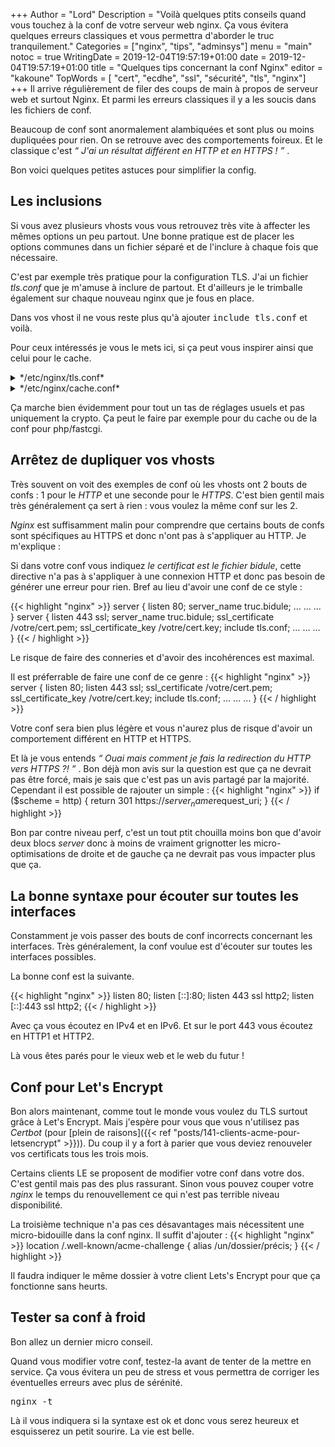+++
Author = "Lord"
Description = "Voilà quelques ptits conseils quand vous touchez à la conf de votre serveur web nginx. Ça vous évitera quelques erreurs classiques et vous permettra d'aborder le truc tranquilement."
Categories = ["nginx", "tips", "adminsys"]
menu = "main"
notoc = true
WritingDate = 2019-12-04T19:57:19+01:00
date = 2019-12-04T19:57:19+01:00
title = "Quelques tips concernant la conf Nginx"
editor = "kakoune"
TopWords = [  "cert", "ecdhe", "ssl", "sécurité", "tls", "nginx"]
+++
Il arrive régulièrement de filer des coups de main à propos de serveur web et surtout Nginx.
Et parmi les erreurs classiques il y a les soucis dans les fichiers de conf.

Beaucoup de conf sont anormalement alambiquées et sont plus ou moins dupliquées pour rien.
On se retrouve avec des comportements foireux.
Et le classique c'est *“ J'ai un résultat différent en HTTP et en HTTPS ! ”* .

Bon voici quelques petites astuces pour simplifier la config.

## Les inclusions
Si vous avez plusieurs vhosts vous vous retrouvez très vite à affecter les mêmes options un peu partout.
Une bonne pratique est de placer les options communes dans un fichier séparé et de l'inclure à chaque fois que nécessaire.

C'est par exemple très pratique pour la configuration TLS.
J'ai un fichier *tls.conf* que je m'amuse à inclure de partout.
Et d'ailleurs je le trimballe également sur chaque nouveau nginx que je fous en place.

Dans vos vhost il ne vous reste plus qu'à ajouter <samp>include tls.conf</samp> et voilà.

Pour ceux intéressés je vous le mets ici, si ça peut vous inspirer ainsi que celui pour le cache.

<details><summary>*/etc/nginx/tls.conf*</summary>
{{<highlight "nginx">}}
ssl_protocols TLSv1.2 TLSv1.3;
ssl_prefer_server_ciphers on;
ssl_dhparam /etc/nginx/dhparam.pem;
ssl_ecdh_curve X25519:prime256v1:secp521r1:secp384r1;
ssl_ciphers ECDHE-ECDSA-AES256-GCM-SHA384:ECDHE-RSA-AES256-GCM-SHA384:ECDHE-ECDSA-CHACHA20-POLY1305:ECDHE-RSA-CHACHA20-POLY1305;
ssl_session_cache shared:ssl_session_cache:1m;
ssl_session_timeout 8h;
ssl_session_tickets off;
ssl_buffer_size 4k;
add_header Strict-Transport-Security "max-age=31536000; includeSubDomains" always;

ssl_stapling on;
ssl_stapling_verify on;
# PENSEZ À CHANGER CES ADRESSES DE SERVEURS DNS
# resolver 1.1.1.1 8.8.8.8;
{{< / highlight >}}
</details>

<details><summary>*/etc/nginx/cache.conf*</summary>
{{< highlight "nginx" >}}
gzip_vary on;
gzip_static on;
gzip_proxied any;
gzip_comp_level 6;
gzip_buffers 16 8k;
gzip_http_version 1.1;
gzip_types text/plain text/css application/json application/javascript text/xml application/xml application/xml+rss text/javascript application/activity+json application/atom+xml;
{{< / highlight >}}
</details>

Ça marche bien évidemment pour tout un tas de réglages usuels et pas uniquement la crypto.
Ça peut le faire par exemple pour du cache ou de la conf pour php/fastcgi.

## Arrêtez de dupliquer vos vhosts
Très souvent on voit des exemples de conf où les vhosts ont 2 bouts de confs : 1 pour le *HTTP* et une seconde pour le *HTTPS*.
C'est bien gentil mais très généralement ça sert à rien : vous voulez la même conf sur les 2.

*Nginx* est suffisamment malin pour comprendre que certains bouts de confs sont spécifiques au HTTPS et donc n'ont pas à s'appliquer au HTTP.
Je m'explique :

Si dans votre conf vous indiquez *le certificat est le fichier bidule*, cette directive n'a pas à s'appliquer à une connexion HTTP et donc pas besoin de générer une erreur pour rien.
Bref au lieu d'avoir une conf de ce style :

{{< highlight "nginx" >}}
server {
  listen 80;
  server_name truc.bidule;
  …
  …
  …
}
server {
  listen 443 ssl;
  server_name truc.bidule;
  ssl_certificate /votre/cert.pem;
  ssl_certificate_key /votre/cert.key;
  include tls.conf;
  …
  …
  …
}
{{< / highlight >}}

Le risque de faire des conneries et d'avoir des incohérences est maximal.

Il est préferrable de faire une conf de ce genre :
{{< highlight "nginx" >}}
server {
  listen 80;
  listen 443 ssl;
  ssl_certificate /votre/cert.pem;
  ssl_certificate_key /votre/cert.key;
  include tls.conf;
  …
  …
  …
}
{{< / highlight >}}

Votre conf sera bien plus légère et vous n'aurez plus de risque d'avoir un comportement différent en HTTP et HTTPS.

Et là je vous entends *“ Ouai mais comment je fais la redirection du HTTP vers HTTPS ?! ”* .
Bon déjà mon avis sur la question est que ça ne devrait pas être forcé, mais je sais que c'est pas un avis partagé par la majorité.
Cependant il est possible de rajouter un simple :
{{< highlight "nginx" >}}
if ($scheme = http) { return 301 https://$server_name$request_uri; }
{{< / highlight >}}

Bon par contre niveau perf, c'est un tout ptit chouilla moins bon que d'avoir deux blocs *server* donc à moins de vraiment grignotter les micro-optimisations de droite et de gauche ça ne devrait pas vous impacter plus que ça.

## La bonne syntaxe pour écouter sur toutes les interfaces
Constamment je vois passer des bouts de conf incorrects concernant les interfaces.
Très généralement, la conf voulue est d'écouter sur toutes les interfaces possibles.

La bonne conf est la suivante.

{{< highlight "nginx" >}}
  listen 80;
  listen [::]:80;
  listen 443 ssl http2;
  listen [::]:443 ssl http2;
{{< / highlight >}}

Avec ça vous écoutez en IPv4 et en IPv6.
Et sur le port 443 vous écoutez en HTTP1 et HTTP2.

Là vous êtes parés pour le vieux web et le web du futur !

## Conf pour Let's Encrypt
Bon alors maintenant, comme tout le monde vous voulez du TLS surtout grâce à Let's Encrypt.
Mais j'espère pour vous que vous n'utilisez pas *Certbot* (pour [plein de raisons]({{< ref "posts/141-clients-acme-pour-letsencrypt" >}})).
Du coup il y a fort à parier que vous deviez renouveler vos certificats tous les trois mois.

Certains clients LE se proposent de modifier votre conf dans votre dos.
C'est gentil mais pas des plus rassurant.
Sinon vous pouvez couper votre *nginx* le temps du renouvellement ce qui n'est pas terrible niveau disponibilité.

La troisième technique n'a pas ces désavantages mais nécessitent une micro-bidouille dans la conf nginx.
Il suffit d'ajouter :
{{< highlight "nginx" >}}
location /.well-known/acme-challenge {
  alias /un/dossier/précis;
}
{{< / highlight >}}

Il faudra indiquer le même dossier à votre client Lets's Encrypt pour que ça fonctionne sans heurts.

## Tester sa conf à froid
Bon allez un dernier micro conseil.

Quand vous modifier votre conf, testez-la avant de tenter de la mettre en service.
Ça vous évitera un peu de stress et vous permettra de corriger les éventuelles erreurs avec plus de sérénité.

<samp>nginx -t</samp>

Là il vous indiquera si la syntaxe est ok et donc vous serez heureux et esquisserez un petit sourire.
La vie est belle.
